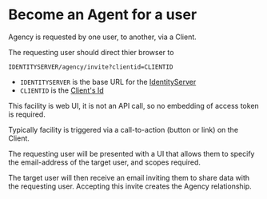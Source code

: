 # Become an Agent for a user

Agency is requested by one user, to another, via a Client.

The requesting user should direct thier browser to

```
IDENTITYSERVER/agency/invite?clientid=CLIENTID
```

* `IDENTITYSERVER` is the base URL for the [IdentityServer](../../../environment.md)
* `CLIENTID` is the [Client's Id](../../../register_client.md#client-id)

This facility is web UI, it is not an API call, so no embedding of access token is required.

Typically facility is triggered via a call-to-action (button or link) on the Client.

The requesting user will be presented with a UI that allows them to specify the email-address of the target user, and scopes required.

The target user will then receive an email inviting them to share data with the requesting user. Accepting this invite creates the Agency relationship.